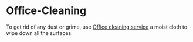 # Office-Cleaning
 To get rid of any dust or grime, use <a href="https://www.sparkleofficeclean.com.au/">Office cleaning service</a> a moist cloth to wipe down all the surfaces.

